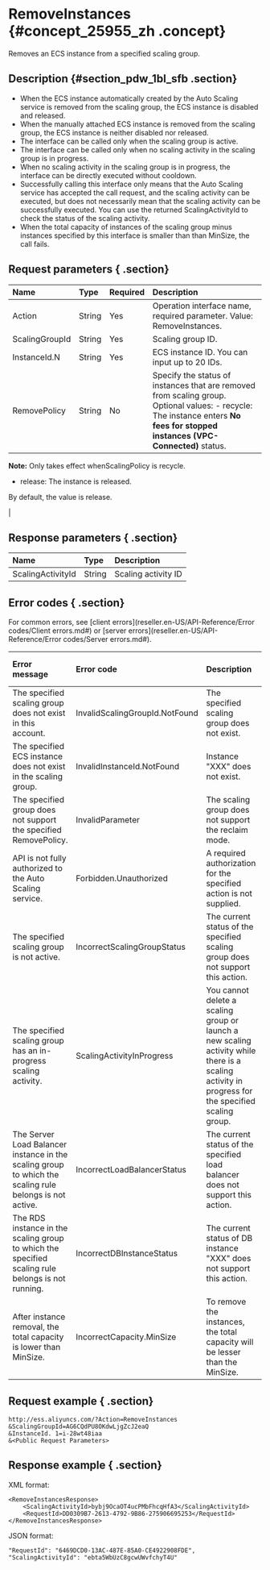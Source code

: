 # RemoveInstances {#concept_25955_zh .concept}

Removes an ECS instance from a specified scaling group.

## Description {#section_pdw_1bl_sfb .section}

-   When the ECS instance automatically created by the Auto Scaling service is removed from the scaling group, the ECS instance is disabled and released.
-   When the manually attached ECS instance is removed from the scaling group, the ECS instance is neither disabled nor released.
-   The interface can be called only when the scaling group is active.
-   The interface can be called only when no scaling activity in the scaling group is in progress.
-   When no scaling activity in the scaling group is in progress, the interface can be directly executed without cooldown.
-   Successfully calling this interface only means that the Auto Scaling service has accepted the call request, and the scaling activity can be executed, but does not necessarily mean that the scaling activity can be successfully executed. You can use the returned ScalingActivityId to check the status of the scaling activity.
-   When the total capacity of instances of the scaling group minus instances specified by this interface is smaller than than MinSize, the call fails.

## Request parameters { .section}

|Name|Type|Required|Description|
|:---|:---|:-------|:----------|
|Action|String|Yes|Operation interface name, required parameter. Value: RemoveInstances.|
|ScalingGroupId|String|Yes|Scaling group ID.|
|InstanceId.N|String|Yes|ECS instance ID. You can input up to 20 IDs.|
|RemovePolicy|String|No|Specify the status of instances that are removed from scaling group. Optional values: -   recycle: The instance enters **No fees for stopped instances \(VPC-Connected\)** status.

**Note:** Only takes effect whenScalingPolicy is recycle.

-   release: The instance is released.

 By default, the value is release.

 |

## Response parameters { .section}

|Name|Type|Description|
|:---|:---|:----------|
|ScalingActivityId|String|Scaling activity ID|

## Error codes { .section}

For common errors, see [client errors](reseller.en-US/API-Reference/Error codes/Client errors.md#) or [server errors](reseller.en-US/API-Reference/Error codes/Server errors.md#).

|Error message|Error code|Description|HTTP status code|
|:------------|:---------|:----------|:---------------|
|The specified scaling group does not exist in this account.|InvalidScalingGroupId.NotFound|The specified scaling group does not exist.|404|
|The specified ECS instance does not exist in the scaling group.|InvalidInstanceId.NotFound|Instance "XXX" does not exist.|404|
|The specified group does not support the specified RemovePolicy.|InvalidParameter|The scaling group does not support the reclaim mode.|400|
|API is not fully authorized to the Auto Scaling service.|Forbidden.Unauthorized|A required authorization for the specified action is not supplied.|403|
|The specified scaling group is not active.|IncorrectScalingGroupStatus|The current status of the specified scaling group does not support this action.|400|
|The specified scaling group has an in-progress scaling activity.|ScalingActivityInProgress|You cannot delete a scaling group or launch a new scaling activity while there is a scaling activity in progress for the specified scaling group.|400|
|The Server Load Balancer instance in the scaling group to which the scaling rule belongs is not active.|IncorrectLoadBalancerStatus|The current status of the specified load balancer does not support this action.|400|
|The RDS instance in the scaling group to which the specified scaling rule belongs is not running.|IncorrectDBInstanceStatus|The current status of DB instance "XXX" does not support this action.|400|
|After instance removal, the total capacity is lower than MinSize.|IncorrectCapacity.MinSize|To remove the instances, the total capacity will be lesser than the MinSize.|400|

## Request example { .section}

```
http://ess.aliyuncs.com/?Action=RemoveInstances
&ScalingGroupId=AG6CQdPU8OKdwLjgZcJ2eaQ
&InstanceId. 1=i-28wt48iaa
&<Public Request Parameters>
```

## Response example { .section}

XML format:

```
<RemoveInstancesResponse>
    <ScalingActivityId>bybj9OcaOT4ucPMbFhcqHfA3</ScalingActivityId>
    <RequestId>DD0309B7-2613-4792-9B86-275906695253</RequestId>
</RemoveInstancesResponse>
```

JSON format:

```
"RequestId": "6469DCD0-13AC-487E-85A0-CE4922908FDE",
"ScalingActivityId": "ebta5WbUzC8gcwUWvfchyT4U"
```


